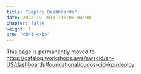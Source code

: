 ```yaml
---
title: "Deploy Dashboards"
date: 2022-10-10T11:16:08-04:00
chapter: false
weight: 1
pre: "<b>1 </b>"
---
```

This page is permanently moved to https://catalog.workshops.aws/awscid/en-US/dashboards/foundational/cudos-cid-kpi/deploy
